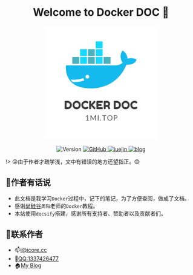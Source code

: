 <h1 align="center">Welcome to Docker DOC 👋</h1>
<p align="center">
  <a href="https://docker.xingeek.com">
    <img alt="linuxDoc" src="/media/docker.jpg">
  </a>
</p>
<p align="center">
  <img alt="Version" src="https://img.shields.io/badge/version-0.1.0-blue.svg?cacheSeconds=2592000" />
   <a href="https://github.com/Aye-hub/1mi?icon=github&color=4ab8a1">
    <img alt="GitHub" src="https://img.shields.io/badge/github-Aye--Hub-red" target="_blank" />
  </a>
  <a href='https://juejin.im/user/5d424a9a51882530e241ff83' target="_blank" alt='travis ci'>
  <img alt='juejin' src='https://img.shields.io/badge/%E6%8E%98%E9%87%91-%E9%98%BF%E4%B8%9A-blue'>
  </a>
   <a href='https://www.lvzhenye.club' target="_blank" alt='travis ci'>
  <img alt='blog' src='https://img.shields.io/badge/blog-%E9%98%BF%E4%B8%9AHub-yellowgreen'>
  </a>
</p>

!> :stuck_out_tongue_winking_eye:由于作者才疏学浅，文中有错误的地方还望指正。😊

## 🎺作者有话说
* 此文档是我学习`Docker`过程中，记下的笔记，为了方便查阅，做成了文档。
* 感谢[尚硅谷](http://www.gulixueyuan.com/)`周阳`老师的`Docker`教程。
* 本站使用`docsify`搭建，感谢所有支持者、赞助者以及贡献者们。

## 🤙联系作者
* 📫[i@icore.cc](mailto:i@icore.cc)
* :iphone:[QQ:1337426477](http://wpa.qq.com/msgrd?v=3&uin=1337426477&site=qq&menu=yes)
* 🏠[My Blog](https://www.lvzhenye.club)
